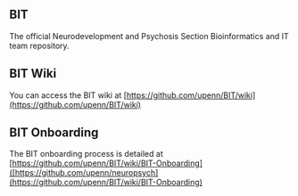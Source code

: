 ## BIT

The official Neurodevelopment and Psychosis Section Bioinformatics and IT team repository.

## BIT Wiki

You can access the BIT wiki at [https://github.com/upenn/BIT/wiki](https://github.com/upenn/BIT/wiki)

## BIT Onboarding

The BIT onboarding process is detailed at [https://github.com/upenn/BIT/wiki/BIT-Onboarding]([https://github.com/upenn/neuropsych](https://github.com/upenn/BIT/wiki/BIT-Onboarding)

